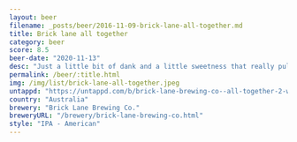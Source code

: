 ```yaml
---
layout: beer
filename: _posts/beer/2016-11-09-brick-lane-all-together.md
title: Brick lane all together
category: beer
score: 8.5
beer-date: "2020-11-13"
desc: "Just a little bit of dank and a little sweetness that really pulls this beer together"
permalink: /beer/:title.html
img: /img/list/brick-lane-all-together.jpeg
untappd: "https://untappd.com/b/brick-lane-brewing-co--all-together-2-west-coast-ipa/3936456"
country: "Australia"
brewery: "Brick Lane Brewing Co."
breweryURL: "/brewery/brick-lane-brewing-co.html"
style: "IPA - American"
---
```

